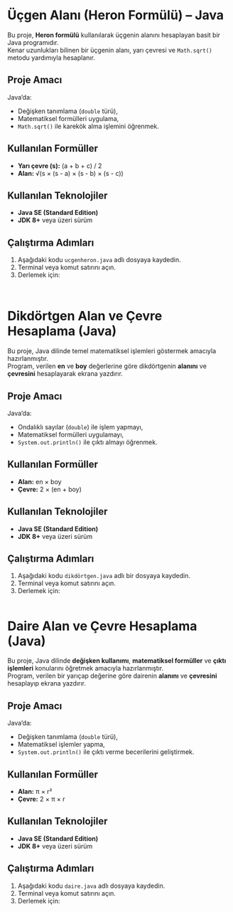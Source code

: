 # Üçgen Alanı (Heron Formülü) – Java

Bu proje, **Heron formülü** kullanılarak üçgenin alanını hesaplayan basit bir Java programıdır.  
Kenar uzunlukları bilinen bir üçgenin alanı, yarı çevresi ve `Math.sqrt()` metodu yardımıyla hesaplanır.

## Proje Amacı
Java’da:
- Değişken tanımlama (`double` türü),
- Matematiksel formülleri uygulama,
- `Math.sqrt()` ile karekök alma işlemini öğrenmek.

## Kullanılan Formüller
- **Yarı çevre (s):** (a + b + c) / 2  
- **Alan:** √(s × (s - a) × (s - b) × (s - c))

## Kullanılan Teknolojiler
- **Java SE (Standard Edition)**  
- **JDK 8+** veya üzeri sürüm

## Çalıştırma Adımları
1. Aşağıdaki kodu `ucgenheron.java` adlı dosyaya kaydedin.
2. Terminal veya komut satırını açın.
3. Derlemek için:
   ```bash

   

  # Dikdörtgen Alan ve Çevre Hesaplama (Java)

Bu proje, Java dilinde temel matematiksel işlemleri göstermek amacıyla hazırlanmıştır.  
Program, verilen **en** ve **boy** değerlerine göre dikdörtgenin **alanını** ve **çevresini** hesaplayarak ekrana yazdırır.

## Proje Amacı
Java’da:
- Ondalıklı sayılar (`double`) ile işlem yapmayı,
- Matematiksel formülleri uygulamayı,
- `System.out.println()` ile çıktı almayı öğrenmek.

## Kullanılan Formüller
- **Alan:** en × boy  
- **Çevre:** 2 × (en + boy)

## Kullanılan Teknolojiler
- **Java SE (Standard Edition)**  
- **JDK 8+** veya üzeri sürüm

## Çalıştırma Adımları
1. Aşağıdaki kodu `dikdörtgen.java` adlı bir dosyaya kaydedin.
2. Terminal veya komut satırını açın.
3. Derlemek için:
   ```bash

   
 # Daire Alan ve Çevre Hesaplama (Java)

Bu proje, Java dilinde **değişken kullanımı**, **matematiksel formüller** ve **çıktı işlemleri** konularını öğretmek amacıyla hazırlanmıştır.  
Program, verilen bir yarıçap değerine göre dairenin **alanını** ve **çevresini** hesaplayıp ekrana yazdırır.

## Proje Amacı
Java’da:
- Değişken tanımlama (`double` türü),
- Matematiksel işlemler yapma,
- `System.out.println()` ile çıktı verme becerilerini geliştirmek.

## Kullanılan Formüller
- **Alan:** π × r²  
- **Çevre:** 2 × π × r

## Kullanılan Teknolojiler
- **Java SE (Standard Edition)**  
- **JDK 8+** veya üzeri sürüm

## Çalıştırma Adımları
1. Aşağıdaki kodu `daire.java` adlı dosyaya kaydedin.
2. Terminal veya komut satırını açın.
3. Derlemek için:
   ```bash
   


